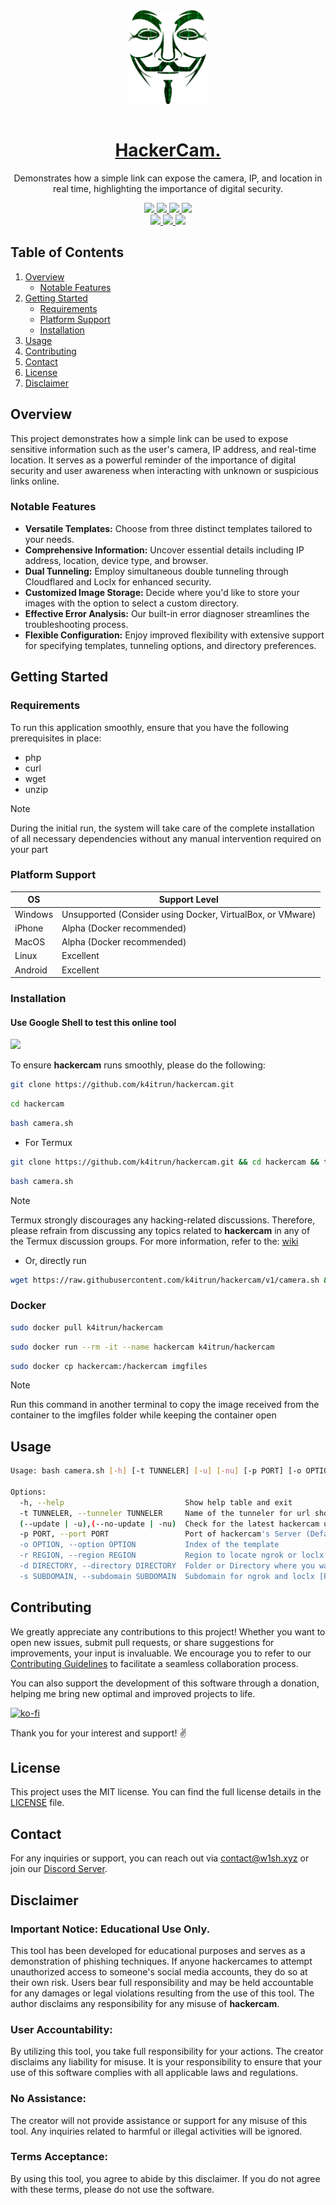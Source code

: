 <div align="center">
  <picture>
    <img 
      src=".github/IMG/hackercam.png" 
      height="150"
      loading="lazy"
      style="margin-bottom: 15px;"
      alt="HackerCam logo"
    />
  </picture>
  
<h1>
  <a href="https://github.com/k4itrun/hackercam" target="_blank" rel="noopener noreferrer">
    HackerCam.
  </a>
</h1>
</div>

<p align="center">
  Demonstrates how a simple link can expose the camera, IP, and location in real time, highlighting the importance of digital security.
</p>

<div align="center">
<a aria-label="GitHub Maintained" href="https://github.com/k4itrun/hackercam/blob/master/license.md">
    <img src="https://img.shields.io/badge/No-%5dd348f0?logo=github&style=flat-square&label=Maintained%3F">
  </a>
  <a aria-label="License" href="https://github.com/k4itrun/hackercam/blob/master/license.md">
    <img src="https://img.shields.io/github/license/k4itrun/hackercam?color=%5dd348f0&logo=github&style=flat-square&label=License">
  </a>
  <a aria-label="Version" href="https://github.com/k4itrun/hackercam/releases">
    <img src="https://img.shields.io/github/v/release/k4itrun/hackercam?color=%5dd348f0&logo=github&style=flat-square&label=Version">
  </a>
  <a aria-label="Discord" href="https://discord.gg/A6Vu7gYE">
    <img src="https://img.shields.io/discord/903684797560397915?color=%5dd348f0&logo=discord&style=flat-square&logoColor=fff&label=Discord">
  </a>
</div>

<div align="center">
  <a aria-label="Stars" href="https://github.com/k4itrun/hackercam">
    <img src="https://img.shields.io/github/stars/k4itrun/hackercam?color=%5dd348f0&logo=github&style=flat-square&label=Stars">
  </a>
  <a aria-label="Forks" href="https://github.com/k4itrun/hackercam/releases">
    <img src="https://img.shields.io/github/forks/k4itrun/hackercam?color=%5dd348f0&logo=github&style=flat-square&label=Forks">
  </a>
  <a aria-label="Issues" href="https://github.com/k4itrun/hackercam/issues">
    <img src="https://img.shields.io/github/issues/k4itrun/hackercam?color=%5dd348f0&logo=github&style=flat-square&label=Issues">
  </a>
</div>

## Table of Contents

1. [Overview](#overview)
   - [Notable Features](#notable-features)
2. [Getting Started](#getting-started)
   - [Requirements](#requirements)
   - [Platform Support](#platform-support)
   - [Installation](#installation)
3. [Usage](#usage)
4. [Contributing](#contributing)
5. [Contact](#contact)
6. [License](#license)
7. [Disclaimer](#disclaimer)


## Overview

This project demonstrates how a simple link can be used to expose sensitive information such as the user's camera, IP address, and real-time location. It serves as a powerful reminder of the importance of digital security and user awareness when interacting with unknown or suspicious links online.

### Notable Features

- **Versatile Templates:** Choose from three distinct templates tailored to your needs.
- **Comprehensive Information:** Uncover essential details including IP address, location, device type, and browser.
- **Dual Tunneling:** Employ simultaneous double tunneling through Cloudflared and Loclx for enhanced security.
- **Customized Image Storage:** Decide where you'd like to store your images with the option to select a custom directory.
- **Effective Error Analysis:** Our built-in error diagnoser streamlines the troubleshooting process.
- **Flexible Configuration:** Enjoy improved flexibility with extensive support for specifying templates, tunneling options, and directory preferences.

## Getting Started

### Requirements

To run this application smoothly, ensure that you have the following prerequisites in place:
- php
- curl
- wget
- unzip

> [!NOTE]
> During the initial run, the system will take care of the complete installation of all necessary dependencies without any manual intervention required on your part

### Platform Support

| OS        | Support Level        |
|-----------|----------------------|
| Windows   | Unsupported (Consider using Docker, VirtualBox, or VMware) |
| iPhone    | Alpha (Docker recommended) |
| MacOS     | Alpha (Docker recommended) |
| Linux     | Excellent |
| Android   | Excellent |

### Installation

#### Use Google Shell to test this online tool

<p align="left">
  <a href="https://shell.cloud.google.com/cloudshell/open?cloudshell_git_repo=https://github.com/k4itrun/hackercam.git&tutorial=README.md" target="_blank"><img src="https://gstatic.com/cloudssh/images/open-btn.svg"></a>
</p>

To ensure **hackercam** runs smoothly, please do the following:

```bash
git clone https://github.com/k4itrun/hackercam.git
```
```bash
cd hackercam
```
```bash
bash camera.sh
```

- For Termux
```bash
git clone https://github.com/k4itrun/hackercam.git && cd hackercam && termux-setup-storage
```
```bash
bash camera.sh
```

> [!NOTE]
> Termux strongly discourages any hacking-related discussions. Therefore, please refrain from discussing any topics related to **hackercam** in any of the Termux discussion groups. For more information, refer to the: [wiki](https://wiki.termux.com/wiki/hacking)

- Or, directly run
```bash
wget https://raw.githubusercontent.com/k4itrun/hackercam/v1/camera.sh && bash camera.sh
```

### Docker
```bash
sudo docker pull k4itrun/hackercam
```
```bash
sudo docker run --rm -it --name hackercam k4itrun/hackercam
```
```bash
sudo docker cp hackercam:/hackercam imgfiles
``` 

> [!NOTE]
> Run this command in another terminal to copy the image received from the container to the imgfiles folder while keeping the container open

## Usage

```bash
Usage: bash camera.sh [-h] [-t TUNNELER] [-u] [-nu] [-p PORT] [-o OPTION] [-r REGION] [-d DIRECTORY] [-s SUBDOMAIN] 

Options:
  -h, --help                           Show help table and exit
  -t TUNNELER, --tunneler TUNNELER     Name of the tunneler for url shortening (Default: ${TUNNELER})
  (--update | -u),(--no-update | -nu)  Check for the latest hackercam update (Default: ${UPDATE})
  -p PORT, --port PORT                 Port of hackercam's Server (Default: ${PORT})
  -o OPTION, --option OPTION           Index of the template
  -r REGION, --region REGION           Region to locate ngrok or loclx
  -d DIRECTORY, --directory DIRECTORY  Folder or Directory where you want the taken images to be saved
  -s SUBDOMAIN, --subdomain SUBDOMAIN  Subdomain for ngrok and loclx [Pro/Premium Account]
```

## Contributing

We greatly appreciate any contributions to this project! Whether you want to open new issues, submit pull requests, or share suggestions for improvements, your input is invaluable. We encourage you to refer to our [Contributing Guidelines](CONTRIBUTING.md) to facilitate a seamless collaboration process.

You can also support the development of this software through a donation, helping me bring new optimal and improved projects to life.

[![ko-fi](https://ko-fi.com/img/githubbutton_sm.svg)](https://ko-fi.com/A0A11481X5)

Thank you for your interest and support! ✌️

## License

This project uses the MIT license. You can find the full license details in the [LICENSE](license.md) file.

## Contact

For any inquiries or support, you can reach out via [contact@w1sh.xyz](mailto:contact@w1sh.xyz) or join our [Discord Server](https://discord.gg/A6Vu7gYE).

## Disclaimer

### Important Notice: Educational Use Only.

This tool has been developed for educational purposes and serves as a demonstration of phishing techniques. If anyone hackercames to attempt unauthorized access to someone's social media accounts, they do so at their own risk. Users bear full responsibility and may be held accountable for any damages or legal violations resulting from the use of this tool. The author disclaims any responsibility for any misuse of **hackercam**.

### User Accountability:
By utilizing this tool, you take full responsibility for your actions. The creator disclaims any liability for misuse. It is your responsibility to ensure that your use of this software complies with all applicable laws and regulations.

### No Assistance:
The creator will not provide assistance or support for any misuse of this tool. Any inquiries related to harmful or illegal activities will be ignored.

### Terms Acceptance:
By using this tool, you agree to abide by this disclaimer. If you do not agree with these terms, please do not use the software.
